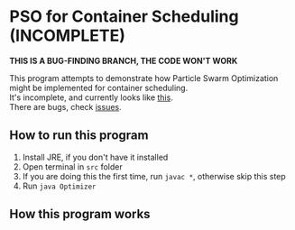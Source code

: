 # PSO for Container Scheduling (INCOMPLETE)

**THIS IS A BUG-FINDING BRANCH, THE CODE WON'T WORK**

This program attempts to demonstrate how Particle Swarm Optimization might be implemented for container scheduling. \
It's incomplete, and currently looks like [this](https://youtu.be/MwZ1RjkcAKc). \
There are bugs, check [issues](https://github.com/Senozoid/PSO-cont-sched/issues).

## How to run this program

1. Install JRE, if you don't have it installed
2. Open terminal in `src` folder
3. If you are doing this the first time, run `javac *`, otherwise skip this step
4. Run `java Optimizer`

## How this program works

